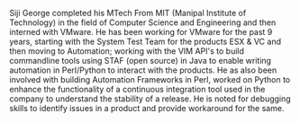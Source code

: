 ﻿---
name: Siji George
description: Senior Member of Technical Staff, VMWare
picture: siji_george.jpg

---

Siji George completed his MTech From MIT (Manipal Institute of Technology) in the field of Computer Science and Engineering and then interned with VMware. He has been working for VMware for the past 9 years, starting with the System Test Team for the products ESX & VC and then moving to Automation; working with the VIM API's  to build commandline tools using STAF (open source) in Java to enable writing automation in Perl/Python to interact with the products. He as also been involved with building Automation Frameworks in Perl, worked on Python to enhance the functionality of a continuous integration tool used in the company to understand the stability of a release. He is noted for debugging skills to identify issues in a product and provide workaround for the same.